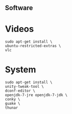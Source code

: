 Software
---------

Videos
======
    sudo apt-get install \
    ubuntu-restricted-extras \
    vlc


System
======
    sudo apt-get install \
    unity-tweak-tool \
    dconf-editor \
    openjdk-7-jre openjdk-7-jdk \
    conky \
    guake \
    thunar
